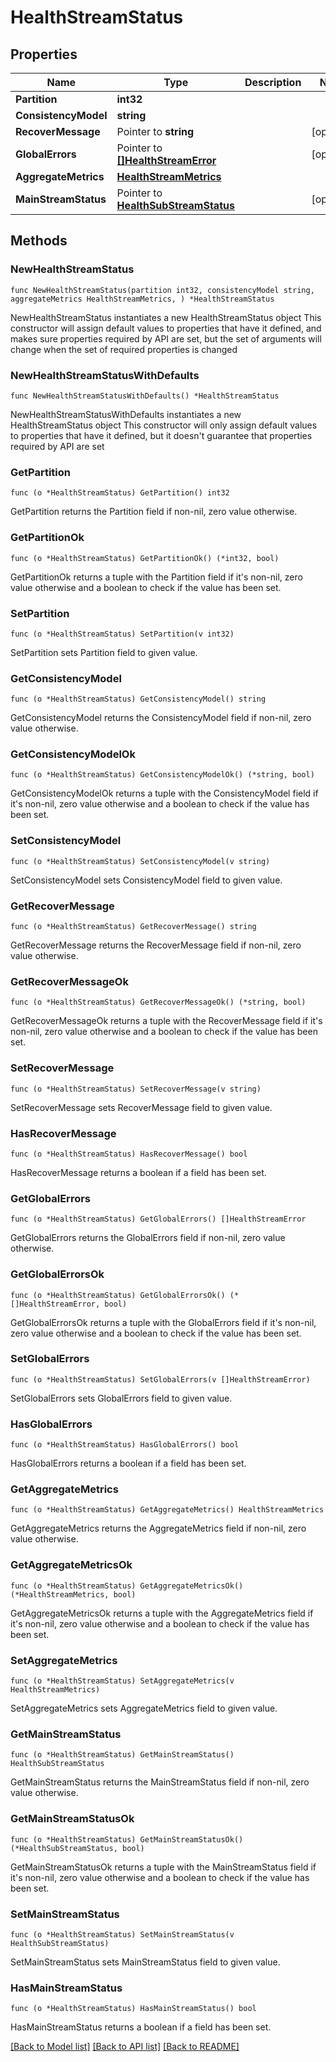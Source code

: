 # HealthStreamStatus

## Properties

Name | Type | Description | Notes
------------ | ------------- | ------------- | -------------
**Partition** | **int32** |  | 
**ConsistencyModel** | **string** |  | 
**RecoverMessage** | Pointer to **string** |  | [optional] 
**GlobalErrors** | Pointer to [**[]HealthStreamError**](HealthStreamError.md) |  | [optional] 
**AggregateMetrics** | [**HealthStreamMetrics**](HealthStreamMetrics.md) |  | 
**MainStreamStatus** | Pointer to [**HealthSubStreamStatus**](HealthSubStreamStatus.md) |  | [optional] 

## Methods

### NewHealthStreamStatus

`func NewHealthStreamStatus(partition int32, consistencyModel string, aggregateMetrics HealthStreamMetrics, ) *HealthStreamStatus`

NewHealthStreamStatus instantiates a new HealthStreamStatus object
This constructor will assign default values to properties that have it defined,
and makes sure properties required by API are set, but the set of arguments
will change when the set of required properties is changed

### NewHealthStreamStatusWithDefaults

`func NewHealthStreamStatusWithDefaults() *HealthStreamStatus`

NewHealthStreamStatusWithDefaults instantiates a new HealthStreamStatus object
This constructor will only assign default values to properties that have it defined,
but it doesn't guarantee that properties required by API are set

### GetPartition

`func (o *HealthStreamStatus) GetPartition() int32`

GetPartition returns the Partition field if non-nil, zero value otherwise.

### GetPartitionOk

`func (o *HealthStreamStatus) GetPartitionOk() (*int32, bool)`

GetPartitionOk returns a tuple with the Partition field if it's non-nil, zero value otherwise
and a boolean to check if the value has been set.

### SetPartition

`func (o *HealthStreamStatus) SetPartition(v int32)`

SetPartition sets Partition field to given value.


### GetConsistencyModel

`func (o *HealthStreamStatus) GetConsistencyModel() string`

GetConsistencyModel returns the ConsistencyModel field if non-nil, zero value otherwise.

### GetConsistencyModelOk

`func (o *HealthStreamStatus) GetConsistencyModelOk() (*string, bool)`

GetConsistencyModelOk returns a tuple with the ConsistencyModel field if it's non-nil, zero value otherwise
and a boolean to check if the value has been set.

### SetConsistencyModel

`func (o *HealthStreamStatus) SetConsistencyModel(v string)`

SetConsistencyModel sets ConsistencyModel field to given value.


### GetRecoverMessage

`func (o *HealthStreamStatus) GetRecoverMessage() string`

GetRecoverMessage returns the RecoverMessage field if non-nil, zero value otherwise.

### GetRecoverMessageOk

`func (o *HealthStreamStatus) GetRecoverMessageOk() (*string, bool)`

GetRecoverMessageOk returns a tuple with the RecoverMessage field if it's non-nil, zero value otherwise
and a boolean to check if the value has been set.

### SetRecoverMessage

`func (o *HealthStreamStatus) SetRecoverMessage(v string)`

SetRecoverMessage sets RecoverMessage field to given value.

### HasRecoverMessage

`func (o *HealthStreamStatus) HasRecoverMessage() bool`

HasRecoverMessage returns a boolean if a field has been set.

### GetGlobalErrors

`func (o *HealthStreamStatus) GetGlobalErrors() []HealthStreamError`

GetGlobalErrors returns the GlobalErrors field if non-nil, zero value otherwise.

### GetGlobalErrorsOk

`func (o *HealthStreamStatus) GetGlobalErrorsOk() (*[]HealthStreamError, bool)`

GetGlobalErrorsOk returns a tuple with the GlobalErrors field if it's non-nil, zero value otherwise
and a boolean to check if the value has been set.

### SetGlobalErrors

`func (o *HealthStreamStatus) SetGlobalErrors(v []HealthStreamError)`

SetGlobalErrors sets GlobalErrors field to given value.

### HasGlobalErrors

`func (o *HealthStreamStatus) HasGlobalErrors() bool`

HasGlobalErrors returns a boolean if a field has been set.

### GetAggregateMetrics

`func (o *HealthStreamStatus) GetAggregateMetrics() HealthStreamMetrics`

GetAggregateMetrics returns the AggregateMetrics field if non-nil, zero value otherwise.

### GetAggregateMetricsOk

`func (o *HealthStreamStatus) GetAggregateMetricsOk() (*HealthStreamMetrics, bool)`

GetAggregateMetricsOk returns a tuple with the AggregateMetrics field if it's non-nil, zero value otherwise
and a boolean to check if the value has been set.

### SetAggregateMetrics

`func (o *HealthStreamStatus) SetAggregateMetrics(v HealthStreamMetrics)`

SetAggregateMetrics sets AggregateMetrics field to given value.


### GetMainStreamStatus

`func (o *HealthStreamStatus) GetMainStreamStatus() HealthSubStreamStatus`

GetMainStreamStatus returns the MainStreamStatus field if non-nil, zero value otherwise.

### GetMainStreamStatusOk

`func (o *HealthStreamStatus) GetMainStreamStatusOk() (*HealthSubStreamStatus, bool)`

GetMainStreamStatusOk returns a tuple with the MainStreamStatus field if it's non-nil, zero value otherwise
and a boolean to check if the value has been set.

### SetMainStreamStatus

`func (o *HealthStreamStatus) SetMainStreamStatus(v HealthSubStreamStatus)`

SetMainStreamStatus sets MainStreamStatus field to given value.

### HasMainStreamStatus

`func (o *HealthStreamStatus) HasMainStreamStatus() bool`

HasMainStreamStatus returns a boolean if a field has been set.


[[Back to Model list]](../README.md#documentation-for-models) [[Back to API list]](../README.md#documentation-for-api-endpoints) [[Back to README]](../README.md)


